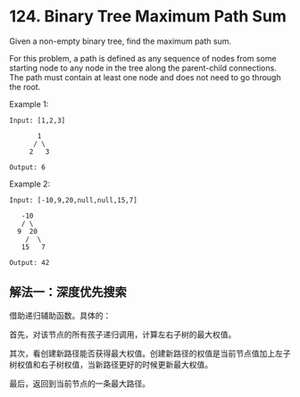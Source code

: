 # 124. Binary Tree Maximum Path Sum
Given a non-empty binary tree, find the maximum path sum.

For this problem, a path is defined as any sequence of nodes from some starting node to any node in the tree along the parent-child connections. The path must contain at least one node and does not need to go through the root.

Example 1:
```
Input: [1,2,3]

       1
      / \
     2   3

Output: 6
```
Example 2:
```
Input: [-10,9,20,null,null,15,7]

   -10
   / \
  9  20
    /  \
   15   7

Output: 42
```
## 解法一：深度优先搜索

借助递归辅助函数。具体的：

首先，对该节点的所有孩子递归调用，计算左右子树的最大权值。

其次，看创建新路径能否获得最大权值。创建新路径的权值是当前节点值加上左子树权值和右子树权值，当新路径更好的时候更新最大权值。

最后，返回到当前节点的一条最大路径。